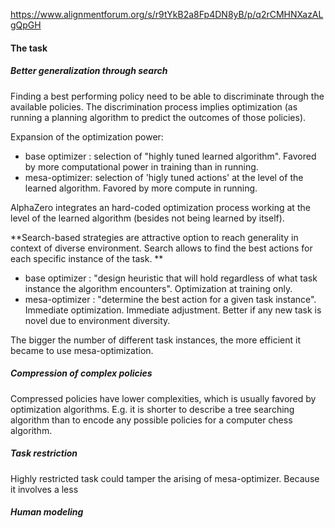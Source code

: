 https://www.alignmentforum.org/s/r9tYkB2a8Fp4DN8yB/p/q2rCMHNXazALgQpGH

#### The task
##### Better generalization through search
Finding a best performing policy need to be able to discriminate through the available policies. The discrimination process implies optimization (as running a planning algorithm to predict the outcomes of those policies).
	
Expansion of the optimization power:
- base optimizer : selection of "highly tuned learned algorithm". Favored by more computational power in training than in running.
- mesa-optimizer: selection of 'higly tuned actions' at the level of the learned algorithm. Favored by more compute in running. 

AlphaZero integrates an hard-coded optimization process working at the level of the learned algorithm (besides not being learned by itself). 


**Search-based strategies are attractive option to reach generality in context of diverse environment. Search allows to find the best actions for each specific instance of the task. **

- base optimizer : "design heuristic that will hold regardless of what task instance the algorithm encounters". Optimization at training only. 
- mesa-optimizer : "determine the best action for a given task instance". Immediate optimization. Immediate adjustment. Better if any new task is novel due to environment diversity.

The bigger the number of different task instances, the more efficient it became to use mesa-optimization.  


##### Compression of complex policies
Compressed policies have lower complexities, which is usually favored by optimization algorithms. E.g. it is shorter to describe a tree searching algorithm than to encode any possible policies for a computer chess algorithm.

##### Task restriction 
Highly restricted task could tamper the arising of mesa-optimizer. Because it involves a less 

##### Human modeling
